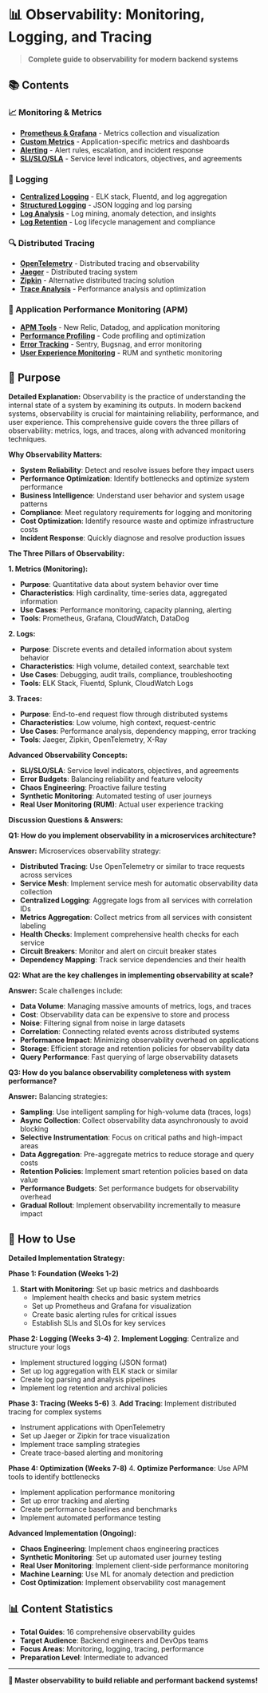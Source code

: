 # 📊 Observability: Monitoring, Logging, and Tracing

> **Complete guide to observability for modern backend systems**

## 📚 **Contents**

### **📈 Monitoring & Metrics**

- [**Prometheus & Grafana**](./PrometheusGrafana.md) - Metrics collection and visualization
- [**Custom Metrics**](./CustomMetrics.md) - Application-specific metrics and dashboards
- [**Alerting**](./Alerting.md) - Alert rules, escalation, and incident response
- [**SLI/SLO/SLA**](./SLISLOSLA.md) - Service level indicators, objectives, and agreements

### **📝 Logging**

- [**Centralized Logging**](./CentralizedLogging.md) - ELK stack, Fluentd, and log aggregation
- [**Structured Logging**](./StructuredLogging.md) - JSON logging and log parsing
- [**Log Analysis**](./LogAnalysis.md) - Log mining, anomaly detection, and insights
- [**Log Retention**](./LogRetention.md) - Log lifecycle management and compliance

### **🔍 Distributed Tracing**

- [**OpenTelemetry**](./OpenTelemetry.md) - Distributed tracing and observability
- [**Jaeger**](./Jaeger.md) - Distributed tracing system
- [**Zipkin**](./Zipkin.md) - Alternative distributed tracing solution
- [**Trace Analysis**](./TraceAnalysis.md) - Performance analysis and optimization

### **🎯 Application Performance Monitoring (APM)**

- [**APM Tools**](./APMTools.md) - New Relic, Datadog, and application monitoring
- [**Performance Profiling**](./PerformanceProfiling.md) - Code profiling and optimization
- [**Error Tracking**](./ErrorTracking.md) - Sentry, Bugsnag, and error monitoring
- [**User Experience Monitoring**](./UserExperienceMonitoring.md) - RUM and synthetic monitoring

## 🎯 **Purpose**

**Detailed Explanation:**
Observability is the practice of understanding the internal state of a system by examining its outputs. In modern backend systems, observability is crucial for maintaining reliability, performance, and user experience. This comprehensive guide covers the three pillars of observability: metrics, logs, and traces, along with advanced monitoring techniques.

**Why Observability Matters:**

- **System Reliability**: Detect and resolve issues before they impact users
- **Performance Optimization**: Identify bottlenecks and optimize system performance
- **Business Intelligence**: Understand user behavior and system usage patterns
- **Compliance**: Meet regulatory requirements for logging and monitoring
- **Cost Optimization**: Identify resource waste and optimize infrastructure costs
- **Incident Response**: Quickly diagnose and resolve production issues

**The Three Pillars of Observability:**

**1. Metrics (Monitoring):**

- **Purpose**: Quantitative data about system behavior over time
- **Characteristics**: High cardinality, time-series data, aggregated information
- **Use Cases**: Performance monitoring, capacity planning, alerting
- **Tools**: Prometheus, Grafana, CloudWatch, DataDog

**2. Logs:**

- **Purpose**: Discrete events and detailed information about system behavior
- **Characteristics**: High volume, detailed context, searchable text
- **Use Cases**: Debugging, audit trails, compliance, troubleshooting
- **Tools**: ELK Stack, Fluentd, Splunk, CloudWatch Logs

**3. Traces:**

- **Purpose**: End-to-end request flow through distributed systems
- **Characteristics**: Low volume, high context, request-centric
- **Use Cases**: Performance analysis, dependency mapping, error tracking
- **Tools**: Jaeger, Zipkin, OpenTelemetry, X-Ray

**Advanced Observability Concepts:**

- **SLI/SLO/SLA**: Service level indicators, objectives, and agreements
- **Error Budgets**: Balancing reliability and feature velocity
- **Chaos Engineering**: Proactive failure testing
- **Synthetic Monitoring**: Automated testing of user journeys
- **Real User Monitoring (RUM)**: Actual user experience tracking

**Discussion Questions & Answers:**

**Q1: How do you implement observability in a microservices architecture?**

**Answer:** Microservices observability strategy:

- **Distributed Tracing**: Use OpenTelemetry or similar to trace requests across services
- **Service Mesh**: Implement service mesh for automatic observability data collection
- **Centralized Logging**: Aggregate logs from all services with correlation IDs
- **Metrics Aggregation**: Collect metrics from all services with consistent labeling
- **Health Checks**: Implement comprehensive health checks for each service
- **Circuit Breakers**: Monitor and alert on circuit breaker states
- **Dependency Mapping**: Track service dependencies and their health

**Q2: What are the key challenges in implementing observability at scale?**

**Answer:** Scale challenges include:

- **Data Volume**: Managing massive amounts of metrics, logs, and traces
- **Cost**: Observability data can be expensive to store and process
- **Noise**: Filtering signal from noise in large datasets
- **Correlation**: Connecting related events across distributed systems
- **Performance Impact**: Minimizing observability overhead on applications
- **Storage**: Efficient storage and retention policies for observability data
- **Query Performance**: Fast querying of large observability datasets

**Q3: How do you balance observability completeness with system performance?**

**Answer:** Balancing strategies:

- **Sampling**: Use intelligent sampling for high-volume data (traces, logs)
- **Async Collection**: Collect observability data asynchronously to avoid blocking
- **Selective Instrumentation**: Focus on critical paths and high-impact areas
- **Data Aggregation**: Pre-aggregate metrics to reduce storage and query costs
- **Retention Policies**: Implement smart retention policies based on data value
- **Performance Budgets**: Set performance budgets for observability overhead
- **Gradual Rollout**: Implement observability incrementally to measure impact

## 🚀 **How to Use**

**Detailed Implementation Strategy:**

**Phase 1: Foundation (Weeks 1-2)**

1. **Start with Monitoring**: Set up basic metrics and dashboards
   - Implement health checks and basic system metrics
   - Set up Prometheus and Grafana for visualization
   - Create basic alerting rules for critical issues
   - Establish SLIs and SLOs for key services

**Phase 2: Logging (Weeks 3-4)** 2. **Implement Logging**: Centralize and structure your logs

- Implement structured logging (JSON format)
- Set up log aggregation with ELK stack or similar
- Create log parsing and analysis pipelines
- Implement log retention and archival policies

**Phase 3: Tracing (Weeks 5-6)** 3. **Add Tracing**: Implement distributed tracing for complex systems

- Instrument applications with OpenTelemetry
- Set up Jaeger or Zipkin for trace visualization
- Implement trace sampling strategies
- Create trace-based alerting and monitoring

**Phase 4: Optimization (Weeks 7-8)** 4. **Optimize Performance**: Use APM tools to identify bottlenecks

- Implement application performance monitoring
- Set up error tracking and alerting
- Create performance baselines and benchmarks
- Implement automated performance testing

**Advanced Implementation (Ongoing):**

- **Chaos Engineering**: Implement chaos engineering practices
- **Synthetic Monitoring**: Set up automated user journey testing
- **Real User Monitoring**: Implement client-side performance monitoring
- **Machine Learning**: Use ML for anomaly detection and prediction
- **Cost Optimization**: Implement observability cost management

## 📊 **Content Statistics**

- **Total Guides**: 16 comprehensive observability guides
- **Target Audience**: Backend engineers and DevOps teams
- **Focus Areas**: Monitoring, logging, tracing, performance
- **Preparation Level**: Intermediate to advanced

---

**🎉 Master observability to build reliable and performant backend systems!**

